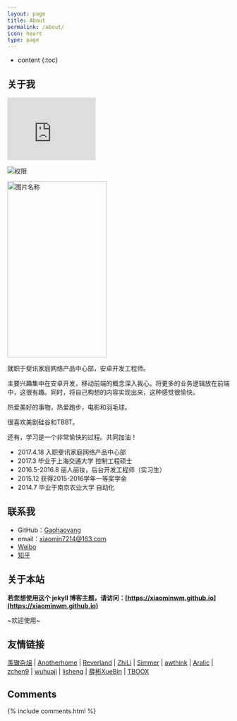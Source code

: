 ```yaml
---
layout: page
title: About
permalink: /about/
icon: heart
type: page
---
```


* content
{:toc}

## 关于我

<iframe src="http://wx1.sinaimg.cn/mw1024/8b5d63f9ly1ffgiuxy7xyj20ci0m8gmz.jpg" style="border: 0;height: 142px;width: 200px;overflow: hidden;" frameBorder="0"></iframe>

![权限](http://wx1.sinaimg.cn/mw1024/8b5d63f9ly1ffgiuxy7xyj20ci0m8gmz.jpg)

 <img src="http://wx1.sinaimg.cn/mw1024/8b5d63f9ly1ffgiuxy7xyj20ci0m8gmz.jpg" width = "225" height = "400" alt="图片名称" align=center />

就职于斐讯家庭网络产品中心部，安卓开发工程师。

主要兴趣集中在安卓开发，移动前端的概念深入我心。将更多的业务逻辑放在前端中，这很有趣。同时，将自己构想的内容实现出来，这种感觉很愉快。

热爱美好的事物，热爱跑步，电影和羽毛球。

很喜欢美剧硅谷和TBBT。

还有，学习是一个非常愉快的过程。共同加油！

* 2017.4.18 入职斐讯家庭网络产品中心部
* 2017.3 毕业于上海交通大学 控制工程硕士
* 2016.5-2016.8 丽人丽妆，后台开发工程师（实习生）
* 2015.12 获得2015-2016学年一等奖学金
* 2014.7 毕业于南京农业大学 自动化

## 联系我

* GitHub：[Gaohaoyang](https://github.com/XiaoMinwm)
* email：xiaomin7214@163.com
* [Weibo](http://weibo.com/u/2338153465)
* [知乎](https://www.zhihu.com/people/min-xiao-31)

## 关于本站

**若您想使用这个 jekyll 博客主题，请访问：[https://xiaominwm.github.io](https://xiaominwm.github.io)**

~欢迎使用~



## 友情链接

[羡辙杂俎](http://zhangwenli.com/blog) \| [Anotherhome](https://www.anotherhome.net) \| [Reverland](http://reverland.org/) \| [ZhiLi](http://lizhipower.github.io/) \| [Simmer](http://simmer-jun.github.io/) \| [awthink](http://awthink.net/) \| [Aralic](http://aralic.github.io/) \| [zchen9](http://www.chen9.info/) \| [wuhuaji](http://wuhuaji.me/) \| [lisheng](http://www.lishengcn.cn/) \| [薛彬XueBin](http://axuebin.com/blog/) \| [TBOOX](http://www.tboox.org/cn/)

## Comments

{% include comments.html %}
